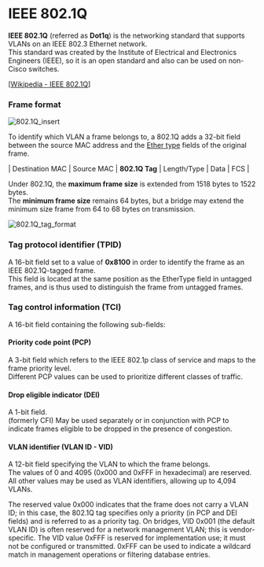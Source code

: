 # IEEE 802.1Q

**IEEE 802.1Q** (referred as **Dot1q**) is the networking standard that supports VLANs on an IEEE 802.3 Ethernet network.<br>
This standard was created by the Institute of Electrical and Electronics Engineers (IEEE), so it is an open standard and also can be used on non-Cisco switches.

[[Wikipedia - IEEE 802.1Q](https://en.wikipedia.org/wiki/IEEE_802.1Q)]

### Frame format

<img src="https://www.dropbox.com/s/w9li627h3g1nl4g/802.1Q_Insert.jpg?dl=1" alt="802.1Q_insert" class="inline" />

To identify which VLAN a frame belongs to, a 802.1Q adds a 32-bit field between the source MAC address and the [Ether type](https://en.wikipedia.org/wiki/EtherType) fields of the original frame.

| Destination MAC | Source MAC | **802.1Q Tag** | Length/Type | Data | FCS |

Under 802.1Q, the **maximum frame size** is extended from 1518 bytes to 1522 bytes.<br>
The **minimum frame size** remains 64 bytes, but a bridge may extend the minimum size frame from 64 to 68 bytes on transmission.

<img src="https://www.dropbox.com/s/auy9yje75p6cbfy/802.1Q_tag_format.jpg?dl=1" alt="802.1Q_tag_format" class="inline" />

### Tag protocol identifier (TPID)

A 16-bit field set to a value of **0x8100** in order to identify the frame as an IEEE 802.1Q-tagged frame.<br>
This field is located at the same position as the EtherType field in untagged frames, and is thus used to distinguish the frame from untagged frames.

### Tag control information (TCI)

A 16-bit field containing the following sub-fields:

#### Priority code point (PCP)

A 3-bit field which refers to the IEEE 802.1p class of service and maps to the frame priority level.<br>
Different PCP values can be used to prioritize different classes of traffic.

#### Drop eligible indicator (DEI)

A 1-bit field.<br>
(formerly CFI) May be used separately or in conjunction with PCP to indicate frames eligible to be dropped in the presence of congestion.

#### VLAN identifier (VLAN ID - VID)

A 12-bit field specifying the VLAN to which the frame belongs.<br>
The values of 0 and 4095 (0x000 and 0xFFF in hexadecimal) are reserved.
All other values may be used as VLAN identifiers, allowing up to 4,094 VLANs.

The reserved value 0x000 indicates that the frame does not carry a VLAN ID; in this case, the 802.1Q tag specifies only a priority (in PCP and DEI fields) and is referred to as a priority tag.
On bridges, VID 0x001 (the default VLAN ID) is often reserved for a network management VLAN; this is vendor-specific.
The VID value 0xFFF is reserved for implementation use; it must not be configured or transmitted.
0xFFF can be used to indicate a wildcard match in management operations or filtering database entries.
